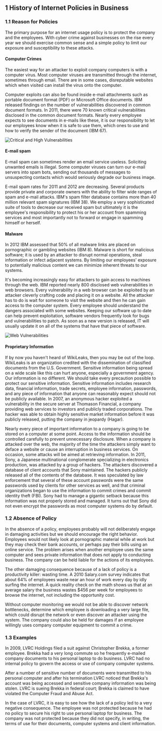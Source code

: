 ## 1 History of Internet Policies in Business

### 1.1 Reason for Policies

The primary purpose for an internet usage policy is to protect the company and the 
employees. With cyber crime against businesses on the rise every year we should 
exercise common sense and a simple policy to limit our exposure and susceptibility
to these attacks.

#### Computer Crimes

The easiest way for an attacker to exploit company computers is with a computer virus.
Most computer viruses are transmitted through the internet, sometimes through email. 
There are in some cases, disreputable websites which when visited can install the virus
onto the computer. 

Computer exploits can also be found inside e-mail attachments such as portable
document format (PDF) or Microsoft Office documents. IBM released findings on the
number of vulnerabilities discovered in common document formats. In 2011, there were
70 known critical vulnerabilities disclosed in the common document formats. Nearly
every employee expects to see documents in e-mails like these, it is our 
responsibility to let our employees know when it is safe to use them, which ones
to use and how to verify the sender of the document (IBM 67).

<img src="http://cl.ly/image/1E0h0J141M0y/Screen%20Shot%202012-11-29%20at%208.00.33%20PM.png" alt="Critical and High Vulnerabilities" />


#### E-mail spam

E-mail spam can sometimes render an email service useless. Soliciting unwanted emails 
is illegal. Some computer viruses can turn our e-mail servers into spam bots, sending
out thousands of messages to unsuspecting contacts which would seriously degrade our
business image.

E-mail spam rates for 2011 and 2012 are decreasing. Several products provide private
and corporate owners with the ability to filter wide ranges of spam and e-mail 
attacks. IBM's spam filter database contains more than 40 million relevant spam 
signatures (IBM 38). We employ a very sophisticated suite of tools to decrease our received
spam but ultimately it is the employee's responsibility to protect his or her account
from spamming services and most importantly not to forward or engage in spamming
himself or herself.

#### Malware

In 2012 IBM assessed that 50% of all malware links are placed on pornographic or 
gambling websites (IBM 8). Malware is short for malicious software; it is used by an attacker
to disrupt normal operations, steal information or infect adjacent systems. By limiting
our employees' exposure to potentially malicious content we can minimize inherent
threats to our systems.

It's becoming increasingly easy for attackers to gain access to machines through 
the web. IBM reported nearly 800 disclosed web vulnerabilities in web browsers.
Every vulnerability in a web browser can be exploited by an attacker cleverly
crafting code and placing it on a website. All the attacker has to do is wait
for someone to visit the website and then he can gain access to the computer system.
Every employee should understand the dangers associated with some websites. 
Keeping our software up to date can help prevent exploitation, software vendors
frequently look for bugs and vulnerabilities to patch. As soon as a new version
is released, IT will usually update it on all of the systems that have that piece
of software. 

<img src="http://cl.ly/image/0p1N2t061D0v/Screen%20Shot%202012-11-29%20at%208.09.24%20PM.png" alt="Web Vulnerabilities" />

#### Proprietary Information

If by now you haven't heard of WikiLeaks, then you may be out of the loop. WikiLeaks is
an organization credited with the dissemination of classified documents from the 
U.S. Government. Sensitive information being spread on a wide scale like this
can hurt anyone, especially a government agency. Our information is no different.
We should take every precaution possible to protect our sensitive information.
Sensitive information includes research data, financial information, trade secrets,
employee information, passwords, and any piece of information that anyone can
reasonably expect should not be publicly available. In 2007, an anonymous hacker
exploited a vulnerability in the secure server at Thomason Financial, a company
providing web services to investors and publicly traded corporations. The hacker
was able to obtain highly sensitive market information before it was publicly 
released, putting the company in jeopardy (Hagar).

Nearly every piece of important information to a company is going to be stored
on a computer at some point. Access to the information should be controlled
carefully to prevent unnecessary disclosure. When a company is attacked over the
web, the majority of the time the attackers simply want to deface a website
or cause an interruption in business services. On occasion, some attacks will be
aimed at retrieving information. In 2011, Sony, a Japanese multinational conglomerate
specializing in electronics production, was attacked by a group of hackers. The
attackers discovered a database of client accounts that Sony maintained. The hackers
publicly released all of the contents of the database. It was speculated by law 
enforcement that several of these account passwords were the same passwords
used by clients for other services as well, and that criminal organizations
began to use the information to commit crimes and commit identity theft (FBI). Sony
had to manage a gigantic setback because this information was not properly
stored and managed. It turns out that Sony did not even encrypt the passwords
as most computer systems do by default.



### 1.2 Absence of Policy

In the absence of a policy, employees probably will not deliberately engage in 
damaging activities but we should encourage the right behavior. Employees would not
likely look at pornographic material while at work but they may check their bank 
accounts, or perhaps pay their bills using an online service. The problem arises when
another employee uses the same computer and sees private information that does not 
apply to conducting business. The company can be held liable for the actions of its
employees. 

The other damaging consequence because of a lack of policy is a productivity killer: 
wasting time. A 2010 Salary.com survey indicates that about 64% of employees waste
near an hour of work every day by idly surfing the internet. A quick reality check on
the math shows us that at an average salary the business wastes $456 per week for
employees to browse the internet, not including the opportunity cost.

Without computer monitoring we would not be able to discover network bottlenecks, 
determine which employee is downloading a very large file, which could disrupt the 
network or even discover an attacker using the system. The company could also be held
for damages if an employee willingly uses company computer equipment to commit a crime.

### 1.3 Examples

In 2009, LVRC Holdings filed a suit against Christopher Brekka, a former employee. 
Brekka had a very long commute so he frequently e-mailed company documents to his
personal laptop to do business. LVRC had no internal policy to govern the access or 
use of company computer systems.

After a number of sensitive number of documents were
transmitted to his personal computer and after his termination LVRC noticed that
Brekka's account was being accessed and sensitive company information was being 
stolen. LVRC is sueing Brekka in federal court; Brekka is claimed to have violated
the Computer Fraud and Abuse Act.

In the case of LVRC, it is easy to see how the lack of a policy led to a very negative
consequence. The employee was not protected because he had no policy to secure his
right to use personal laptop for business. The company was not protected because
they did not specify, in writing, the terms of use for their documents, computer 
systems and client information.



